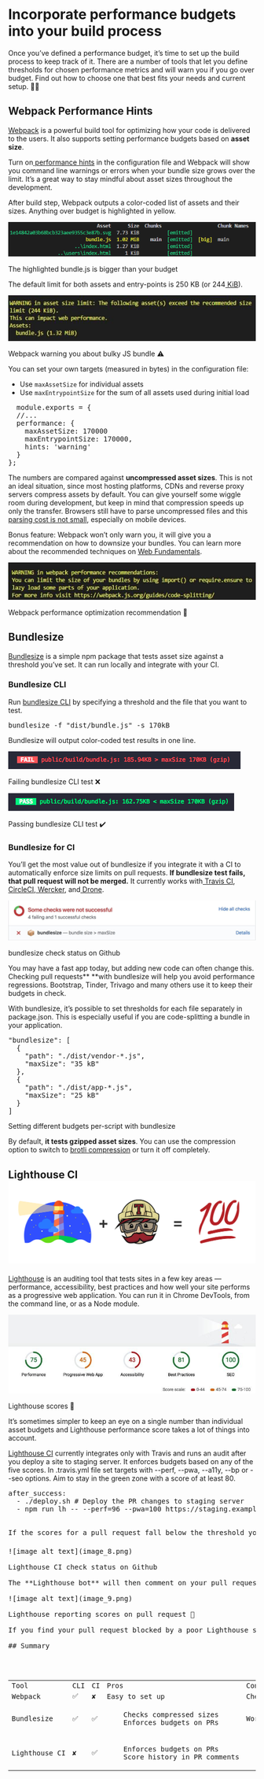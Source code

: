 # Incorporate performance budgets into your build process

Once you’ve defined a performance budget, it’s time to set up the build process to keep track of it. There are a number of tools that let you define thresholds for chosen performance metrics and will warn you if you go over budget. Find out how to choose one that best fits your needs and current setup. 🕵️‍♀️

## Webpack Performance Hints

[Webpack](https://developers.google.com/web/fundamentals/performance/webpack/) is a powerful build tool for optimizing how your code is delivered to the users. It also supports setting performance budgets based on **asset size**. 

Turn on[ performance hints](https://webpack.js.org/configuration/performance/) in the configuration file and Webpack will show you command line warnings or errors when your bundle size grows over the limit. It’s a great way to stay mindful about asset sizes throughout the development.

After build step, Webpack outputs a color-coded list of assets and their sizes. Anything over budget is highlighted in yellow. 

![image alt text](image_0.png)

The highlighted bundle.js is bigger than your budget

The default limit for both assets and entry-points is 250 KB (or 244[ KiB](https://en.wikipedia.org/wiki/Kibibyte)).

![image alt text](image_1.jpg)

Webpack warning you about bulky JS bundle ⚠️

You can set your own targets (measured in bytes) in the configuration file:

* Use `maxAssetSize` for individual assets
* Use `maxEntrypointSize` for the sum of all assets used during initial load

<pre class="prettyprint">
  module.exports = {
  //...
  performance: {
    maxAssetSize: 170000
    maxEntrypointSize: 170000,
    hints: 'warning'
  }
};
</pre>


The numbers are compared against **uncompressed asset sizes**. This is not an ideal situation, since most hosting platforms, CDNs and reverse proxy servers compress assets by default. You can give yourself some wiggle room during development, but keep in mind that compression speeds up only the transfer. Browsers still have to parse uncompressed files and this [parsing cost is not small](https://medium.com/@addyosmani/the-cost-of-javascript-in-2018-7d8950fbb5d4), especially on mobile devices.

Bonus feature: Webpack won’t only warn you, it will give you a recommendation on how to downsize your bundles. You can learn more about the recommended techniques on [Web Fundamentals](https://developers.google.com/web/fundamentals/performance/webpack/).

![image alt text](image_2.jpg)

Webpack performance optimization recommendation 💁

## Bundlesize

[Bundlesize](https://github.com/siddharthkp/bundlesize) is a simple npm package that tests asset size against a threshold you’ve set. It can run locally and integrate with your CI.

### Bundlesize CLI

Run [bundlesize CLI](https://github.com/siddharthkp/bundlesize#cli) by specifying a threshold and the file that you want to test.

<pre class="prettyprint">bundlesize -f "dist/bundle.js" -s 170kB</pre>


Bundlesize will output color-coded test results in one line.

![image alt text](image_3.png)

Failing bundlesize CLI test ❌

![image alt text](image_4.png)

Passing bundlesize CLI test ✔️

### Bundlesize for CI 

You’ll get the most value out of bundlesize if you integrate it with a CI to automatically enforce size limits on pull requests. **If bundlesize test fails, that pull request will not be merged.** It currently works with[ Travis CI](https://travis-ci.org/),[ CircleCI](https://circleci.com/),[ Wercker](http://www.wercker.com/), and[ Drone](http://readme.drone.io/).

![image alt text](image_5.jpg)

bundlesize check status on Github 

You may have a fast app today, but adding new code can often change this. Checking pull requests** **with bundlesize will help you avoid performance regressions. Bootstrap, Tinder, Trivago and many others use it to keep their budgets in check.

With bundlesize, it’s possible to set thresholds for each file separately in package.json. This is especially useful if you are code-splitting a bundle in your application. 

<pre class="prettyprint">
"bundlesize": [
  {
    "path": "./dist/vendor-*.js",
    "maxSize": "35 kB"
  },
  {
    "path": "./dist/app-*.js",
    "maxSize": "25 kB"
  }
]
</pre>

Setting different budgets per-script with bundlesize

By default, **it tests gzipped asset sizes**. You can use the compression option to switch to [brotli compression](https://css-tricks.com/brotli-static-compression/) or turn it off completely. 

## Lighthouse CI![image alt text](image_6.png)

[Lighthouse](https://developers.google.com/web/tools/lighthouse/) is an auditing tool that tests sites in a few key areas — performance, accessibility, best practices and how well your site performs as a progressive web application. You can run it in Chrome DevTools, from the command line, or as a Node module. 
 

![image alt text](image_7.jpg)

Lighthouse scores 💯

It’s sometimes simpler to keep an eye on a single number than individual asset budgets and Lighthouse performance score takes a lot of things into account.

[Lighthouse CI](https://github.com/ebidel/lighthouse-ci) currently integrates only with Travis and runs an audit after you deploy a site to staging server. It enforces budgets based on any of the five scores. In .travis.yml file set targets with --perf, --pwa,  --a11y, --bp or --seo options. Aim to stay in the green zone with a score of at least 80.

<pre class="prettyprint">
after_success:
  - ./deploy.sh # Deploy the PR changes to staging server
  - npm run lh -- --perf=96 --pwa=100 https://staging.example.com # Run Lighthouse test
<pre class="prettyprint">

If the scores for a pull request fall below the threshold you’ve set, **Lighthouse CI will prevent pull request from being merged**. ⛔

![image alt text](image_8.png)

Lighthouse CI check status on Github 

The **Lighthouse bot** will then comment on your pull request with updated scores. This is a neat feature which encourages conversation about performance as code changes are happening.

![image alt text](image_9.png)

Lighthouse reporting scores on pull request 💬

If you find your pull request blocked by a poor Lighthouse score, run an audit with [Lighthouse CLI](https://developers.google.com/web/tools/lighthouse/#cli) or in [Dev Tools](https://developers.google.com/web/tools/lighthouse/#devtools). You’ll get a report with details about bottlenecks and hints for simple optimizations.

## Summary

<table>
  <tr>
    <td>Tool</td>
    <td>CLI</td>
    <td>CI</td>
    <td>Pros</td>
    <td>Cons</td>
  </tr>
  <tr>
    <td>Webpack</td>
    <td>✅</td>
    <td>✘</td>
    <td>Easy to set up</td>
    <td>Checks uncompressed sizes </td>
  </tr>
  <tr>
    <td>Bundlesize</td>
    <td>✅</td>
    <td>✅</td>
    <td>
    Checks compressed sizes
    Enforces budgets on PRs
    </td>
    <td>Works only for PRs on GitHub</td>
  </tr>
  <tr>
    <td>Lighthouse CI</td>
    <td>✘</td>
    <td>✅</td>
    <td>
    Enforces budgets on PRs 
    Score history in PR comments
    </td>
    <td>
    Only checks scores, no other metrics (yet)
    Works only for PRs on GitHub
</td>
  </tr>
</table>


